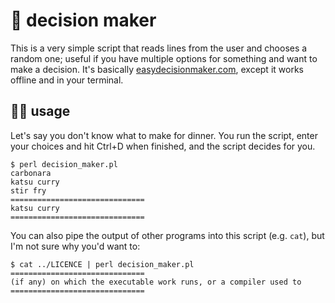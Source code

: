# 🎲 decision maker

This is a very simple script that reads lines from the user and chooses a random
one; useful if you have multiple options for something and want to make a
decision. It's basically [easydecisionmaker.com](https://easydecisionmaker.com/),
except it works offline and in your terminal.

## 🧑‍💻 usage

Let's say you don't know what to make for dinner. You run the script, enter your
choices and hit Ctrl+D when finished, and the script decides for you.

```shell
$ perl decision_maker.pl
carbonara
katsu curry
stir fry
==============================
katsu curry
==============================
```

You can also pipe the output of other programs into this script (e.g. `cat`),
but I'm not sure why you'd want to:

```shell
$ cat ../LICENCE | perl decision_maker.pl
==============================
(if any) on which the executable work runs, or a compiler used to
==============================
```
